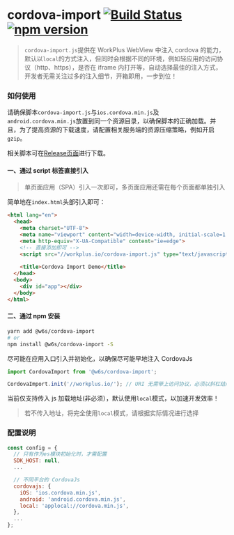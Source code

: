 # cordova-import [![Build Status](https://travis-ci.org/WorkPlusFE/cordova-import.svg?branch=master)](https://travis-ci.org/WorkPlusFE/cordova-import) [![npm version](https://badge.fury.io/js/%40w6s%2Fcordova-import.svg)](https://badge.fury.io/js/%40w6s%2Fcordova-import)

> `cordova-import.js`提供在 WorkPlus WebView 中注入 cordova 的能力，默认以`local`的方式注入，但同时会根据不同的环境，例如轻应用的访问协议（http、https），是否在 iframe 内打开等，自动选择最佳的注入方式，开发者无需关注过多的注入细节，开箱即用，一步到位！

### 如何使用

请确保脚本`cordova-import.js`与`ios.cordova.min.js`及`android.cordova.min.js`放置到同一个资源目录，以确保脚本的正确加载。并且，为了提高资源的下载速度，请配置相关服务端的资源压缩策略，例如开启`gzip`。

相关脚本可在[Release页面](https://github.com/WorkPlusFE/cordova-import/releases/tag/v1.1)进行下载。

#### 一、通过 script 标签直接引入

> 单页面应用（SPA）引入一次即可，多页面应用还需在每个页面都单独引入

简单地在`index.html`头部引入即可：

```html
<html lang="en">
  <head>
    <meta charset="UTF-8">
    <meta name="viewport" content="width=device-width, initial-scale=1.0">
    <meta http-equiv="X-UA-Compatible" content="ie=edge">
    <!-- 直接添加即可 -->
    <script src="//workplus.io/cordova-import.js" type="text/javascript"></script>
    
    <title>Cordova Import Demo</title>
  </head>
  <body>
    <div id="app"></div> 
  </body>
</html>
```

#### 二、通过 npm 安装

```bash
yarn add @w6s/cordova-import
# or 
npm install @w6s/cordova-import -S
```

尽可能在应用入口引入并初始化，以确保尽可能早地注入 CordovaJs

```js
import CordovaImport from '@w6s/cordova-import';

CordovaImport.init('//workplus.io/'); // URI 无需带上访问协议，必须以斜杠结尾
```

当前仅支持传入 js 加载地址(非必须），默认使用`local`模式，以加速开发效率！

> 若不传入地址，将完全使用`local`模式，请根据实际情况进行选择


### 配置说明

```js
const config = {
  // 只有作为es模块初始化时，才需配置
  SDK_HOST: null,
  ...

  // 不同平台的 CordovaJs
  cordovajs: {
    iOS: 'ios.cordova.min.js',
    android: 'android.cordova.min.js',
    local: 'applocal://cordova.min.js',
  },
  ...
};
```



